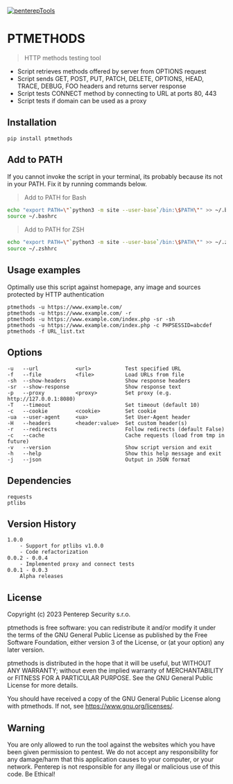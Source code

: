 [![penterepTools](https://www.penterep.com/external/penterepToolsLogo.png)](https://www.penterep.com/)


# PTMETHODS
> HTTP methods testing tool

- Script retrieves methods offered by server from OPTIONS request
- Script sends GET, POST, PUT, PATCH, DELETE, OPTIONS, HEAD, TRACE, DEBUG, FOO headers and returns server response
- Script tests CONNECT method by connecting to URL at ports 80, 443
- Script tests if domain can be used as a proxy

## Installation
```
pip install ptmethods
```

## Add to PATH
If you cannot invoke the script in your terminal, its probably because its not in your PATH. Fix it by running commands below.

> Add to PATH for Bash
```bash
echo "export PATH=\"`python3 -m site --user-base`/bin:\$PATH\"" >> ~/.bashrc
source ~/.bashrc
```

> Add to PATH for ZSH
```bash
echo "export PATH=\"`python3 -m site --user-base`/bin:\$PATH\"" >> ~/.zshhrc
source ~/.zshhrc
```

## Usage examples
Optimally use this script against homepage, any image and sources protected by HTTP authentication
```
ptmethods -u https://www.example.com/
ptmethods -u https://www.example.com/ -r
ptmethods -u https://www.example.com/index.php -sr -sh
ptmethods -u https://www.example.com/index.php -c PHPSESSID=abcdef
ptmethods -f URL_list.txt
```

## Options
```
-u   --url            <url>           Test specified URL
-f   --file           <file>          Load URLs from file
-sh  --show-headers                   Show response headers
-sr  --show-response                  Show response text
-p   --proxy          <proxy>         Set proxy (e.g. http://127.0.0.1:8080)
-T   --timeout                        Set timeout (default 10)
-c   --cookie         <cookie>        Set cookie
-ua  --user-agent     <ua>            Set User-Agent header
-H   --headers        <header:value>  Set custom header(s)
-r   --redirects                      Follow redirects (default False)
-c   --cache                          Cache requests (load from tmp in future)
-v   --version                        Show script version and exit
-h   --help                           Show this help message and exit
-j   --json                           Output in JSON format
```

## Dependencies
```
requests
ptlibs
```

## Version History
```
1.0.0
    - Support for ptlibs v1.0.0
    - Code refactorization
0.0.2 - 0.0.4
    - Implemented proxy and connect tests
0.0.1 - 0.0.3
    Alpha releases
```


## License

Copyright (c) 2023 Penterep Security s.r.o.

ptmethods is free software: you can redistribute it and/or modify it under the terms of the GNU General Public License as published by the Free Software Foundation, either version 3 of the License, or (at your option) any later version.

ptmethods is distributed in the hope that it will be useful, but WITHOUT ANY WARRANTY; without even the implied warranty of MERCHANTABILITY or FITNESS FOR A PARTICULAR PURPOSE. See the GNU General Public License for more details.

You should have received a copy of the GNU General Public License along with ptmethods. If not, see https://www.gnu.org/licenses/.

## Warning

You are only allowed to run the tool against the websites which
you have been given permission to pentest. We do not accept any
responsibility for any damage/harm that this application causes to your
computer, or your network. Penterep is not responsible for any illegal
or malicious use of this code. Be Ethical!